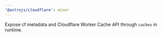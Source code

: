 ```yaml
---
'@astrojs/cloudflare': minor
---
```


Expose cf metadata and Cloudflare Worker Cache API through `caches` in runtime.
